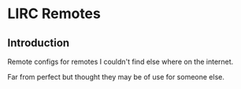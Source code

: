 # LIRC Remotes

## Introduction

Remote configs for remotes I couldn't find else where on the internet.

Far from perfect but thought they may be of use for someone else.


